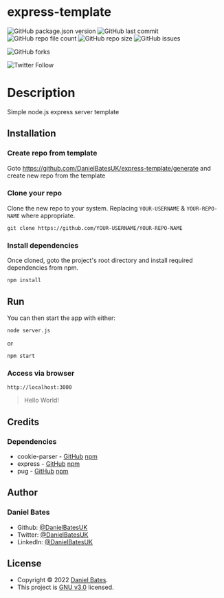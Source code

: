 # express-template

![GitHub package.json version](https://img.shields.io/github/package-json/v/DanielBatesUK/express-template) ![GitHub last commit](https://img.shields.io/github/last-commit/DanielBatesUK/express-template) ![GitHub repo file count](https://img.shields.io/github/directory-file-count/DanielBatesUK/express-template) ![GitHub repo size](https://img.shields.io/github/repo-size/DanielBatesUK/express-template) ![GitHub issues](https://img.shields.io/github/issues-raw/DanielBatesUK/express-template)

![GitHub forks](https://img.shields.io/github/forks/DanielBatesUK/express-template?style=social)

![Twitter Follow](https://img.shields.io/twitter/follow/DanielBatesUK?style=social)

# Description

Simple node.js express server template

## Installation

### Create repo from template

Goto <https://github.com/DanielBatesUK/express-template/generate> and create new repo from the template

### Clone your repo

Clone the new repo to your system. Replacing `YOUR-USERNAME` & `YOUR-REPO-NAME` where appropriate.

```Shell
git clone https://github.com/YOUR-USERNAME/YOUR-REPO-NAME
```

### Install dependencies

Once cloned, goto the project's root directory and install required dependencies from npm.

```Shell
npm install
```

## Run

You can then start the app with either:

```Shell
node server.js
```

or

```Shell
npm start
```

### Access via browser

```Shell
http://localhost:3000
```

> Hello World!

## Credits

### Dependencies

- cookie-parser - [GitHub](https://github.com/expressjs/cookie-parser) [npm](https://www.npmjs.com/package/cookie-parser)
- express - [GitHub](https://github.com/expressjs/express) [npm](https://www.npmjs.com/package/express)
- pug - [GitHub](https://github.com/pugjs/pug/tree/master/packages/pug) [npm](https://www.npmjs.com/package/pug)

## Author

### **Daniel Bates**

- Github: [@DanielBatesUK](https://github.com/DanielBatesUK)
- Twitter: [@DanielBatesUK](https://twitter.com/DanielBatesUK)
- LinkedIn: [@DanielBatesUK](https://linkedin.com/in/DanielBatesUK)

## License

- Copyright © 2022 [Daniel Bates](https://github.com/DanielBatesUK).
- This project is [GNU v3.0](https://github.com/DanielBatesUK/express-template/blob/fb095588f22edde7a57a6af9f4cee60bd0f5aa96/LICENSE) licensed.

